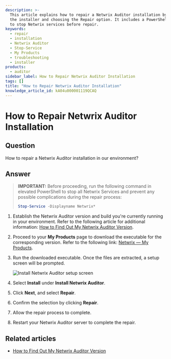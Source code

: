 ```yaml
---
description: >-
  This article explains how to repair a Netwrix Auditor installation by running
  the installer and choosing the Repair option. It includes a PowerShell command
  to stop Netwrix services before repair.
keywords:
  - repair
  - installation
  - Netwrix Auditor
  - Stop-Service
  - My Products
  - troubleshooting
  - installer
products:
  - auditor
sidebar_label: How to Repair Netwrix Auditor Installation
tags: []
title: "How to Repair Netwrix Auditor Installation"
knowledge_article_id: kA04u000001119QCAQ
---
```


# How to Repair Netwrix Auditor Installation

## Question

How to repair a Netwrix Auditor installation in our environment?

## Answer

> **IMPORTANT:** Before proceeding, run the following command in elevated PowerShell to stop all Netwrix Services and prevent any possible complications during the repair process:
>
> ```powershell
> Stop-Service -Displayname Netwrix*
> ```

1. Establish the Netwrix Auditor version and build you're currently running in your environment. Refer to the following article for additional information: [How to Find Out My Netwrix Auditor Version](/docs/kb/auditor/how-to-find-out-my-netwrix-auditor-version.md).
2. Proceed to your **My Products** page to download the executable for the corresponding version. Refer to the following link: [Netwrix — My Products](https://www.netwrix.com/my_products.html).
3. Run the downloaded executable. Once the files are extracted, a setup screen will be prompted.

   ![Install Netwrix Auditor setup screen](images/ka04u00000117fh_0EM4u000008MBTP.png)

4. Select **Install** under **Install Netwrix Auditor**.
5. Click **Next**, and select **Repair**.
6. Confirm the selection by clicking **Repair**.
7. Allow the repair process to complete.
8. Restart your Netwrix Auditor server to complete the repair.

## Related articles

- [How to Find Out My Netwrix Auditor Version](/docs/kb/auditor/how-to-find-out-my-netwrix-auditor-version.md)

